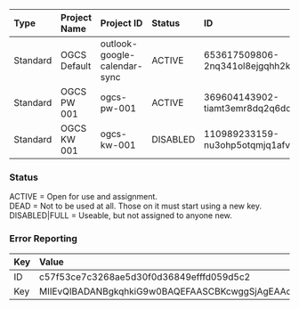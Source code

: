 | Type | Project Name| Project ID | Status | ID | Key |
|:---|:---|:---|:---|:---|:---|
|Standard|OGCS Default|outlook-google-calendar-sync|ACTIVE|653617509806-2nq341ol8ejgqhh2ku4j45m7q2bgdimv.apps.googleusercontent.com|tAi-gZLWtasS58i8CcCwVwsq|
|Standard|OGCS PW 001|ogcs-pw-001|ACTIVE|369604143902-tiamt3emr8dq2q6dchqdhajmsri0fh0h.apps.googleusercontent.com|PK48M3GVypq3KSzFnB6eJHH_|
|Standard|OGCS KW 001|ogcs-kw-001|DISABLED|110989233159-nu3ohp5otqmjq1afvkg9hkrubbgal4n4.apps.googleusercontent.com|kA4LS1BDQdhE7Xtf5xj2S0LP|

### Status
ACTIVE = Open for use and assignment.  
DEAD = Not to be used at all. Those on it must start using a new key.  
DISABLED|FULL = Useable, but not assigned to anyone new.  

### Error Reporting
| Key | Value |
|:---|:---|
|ID|c57f53ce7c3268ae5d30f0d36849efffd059d5c2|
|Key|MIIEvQIBADANBgkqhkiG9w0BAQEFAASCBKcwggSjAgEAAoIBAQCFQzNC0YKS2JEC\nqB0vPTprQ05Jvudv130VbrImT0aCVZctkca5hZGJnSbME8wkm/Aaqf+K0Gk8mOUs\nyJs1eNt1q6Y7leaYN/q4+4/6LtLaUXHvj8/rBsdXeACAs/WgVwDzeQSvL/QUa/vx\nD63NmOcedY0OGsPL0Rppa5nmVJVOzfHieZ0ltFUh5QaoF3VdV9+xSLJdDyy07Fus\n8zuEc0HcveFZ3OZQhPF3vJSkSDcFZbXk8LBAkh0FGsIdYF7u6xWRXtHvHT0laNnH\nthk7b9gFc2KdGO2VJfPbserc15IIUGD9RgtNSZUVE96hDR/R3GFBoiSJmdZla6ke\nbBFac3cPAgMBAAECggEAK0xNw/iJmce2uevAa8BTklVQgwJ9dOfJcuTAClV4ndFM\naNhz/oRI6LMAT49hJUXrSeaRKluTzcYJtDbLwyBtAbsPLE4EmdGaa28E9S8wgBG1\nWLZbwku2ChPp6edOt9V88B6SaI9GmToKpmTHPkVfVpSwC3SjyD28/KKi4uT5jBxC\n4KBYrdrvd0IW2iU32iiuSg2BGRG4S4qsYyFveh0ZrIe7ZMvSZ6MtqiOTu3ZWO6CS\nWT0HSt5PiG2WOvUGMMflGP7g59or0/Umn+P+i+XfYBk8Tf++oqTTqS8aB/BLfQav\nfVBZtV5QPWIRxyClxBWtjgxU9uCpPbWRVK1NfPOhcQKBgQC7lQ+5MOmKdX57xsC/\n5i0Jj+YPFqEl9W5hcgIo5040+Hjl4QI4gaU3aWq35z3w+uT7eIBzVVF6BUwQhEp8\nwEYw72xmcPRTBtuWiYd7G1SQeZdUv0OrqVXO47WB0z7qUJZ1nrgb6oljKyD7d75m\nmjA5ruQLyAI17THKbiRuB/z6sQKBgQC13jD3bJUbi86Z+kQzSCpItqungZIF8Hpa\ngiQI2dz46jEP4T4XE7/httRa/2pM8T1x43AnR6AvsfFMZ45SmC0XQqzjpf1Auj4l\n4Kh1vklxQKbeNnZBJy4soHo4/svV6Prpnr6EfdTAhx1Rkros6B1Wlx00xaLnB+uv\n+nsUfgx9vwKBgQCNz/FlJk9I9+65kNbjvRZLZlidC5Sk59mdHd34InaDoV11HRja\ns1i+fZnKkq3HY0Z9vuoNR3EjeKG60uilS49FK5yeDcMIieS0+CBOt6jE2MfJsBdu\nzcQrdwcfsR6dcnNtVKMHp9ZZ/J8gvbRaSTMwSMHrDjhtoHbF/WLZNHzS4QKBgBQV\nPikEZ47MKHteZIuZK3ouGdR8fWiEfq5h8qK7lCg0jEhpohagSq8dJmQKEm3+sb9S\n0z6zLSA3MSMzyEacoVYROdBFsyqjpls+bLvb0HZeIk8lind1YSbybay/jjjH6nVD\n31v4HTdJdFZesopk82BtfX8nV+7VNBSRv2eq56w3AoGANMDJ1oa/qZzL5o6uASEu\npXJGYWwyKiqaweMagzsVX8Wks2TeQowiltBVQUaW9ZJUGMrT3/OV4kyzuBbKDd7K\neqvVipblXyRtushY6Dyg+NiMRUs5yipHGFupJHkW8FUZhmAUetE8/Oo9uUoh5i5a\njPSuXmfTbhmZOXYyx5N90/U=|
